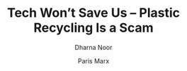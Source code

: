 ---
title: "Tech Won’t Save Us – Plastic Recycling Is a Scam"
tags:
    - 'Recycling'
    - 'Environmentalism'
    - 'Conservationism'
posse: "Fascinating discussion about the state of recycling in the 21st century and a look at how the plastic industry has historically reframed the problem and blame on consumers."
author:
    - 'Dharna Noor'
    - 'Paris Marx'
bookmark: 'https://techwontsave.us/episode/210_plastic_recycling_is_a_scam_w_dharna_noor'
notes: false
---